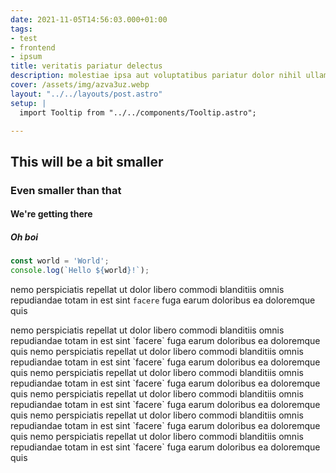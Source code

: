 ```yaml
---
date: 2021-11-05T14:56:03.000+01:00
tags:
- test
- frontend
- ipsum
title: veritatis pariatur delectus
description: molestiae ipsa aut voluptatibus pariatur dolor nihil ullam nobis libero sapiente ad optio sint suscipit repellat esse quibusdam voluptatem incidunt distinctio vitae autem nihil ut molestias quo
cover: /assets/img/azva3uz.webp
layout: "../../layouts/post.astro"
setup: |
  import Tooltip from "../../components/Tooltip.astro";

---
```

## This will be a bit smaller

### Even smaller than that

#### We're getting there

##### Oh boi

```typescript
const world = 'World';
console.log(`Hello ${world}!`);
```

nemo perspiciatis repellat ut dolor libero commodi blanditiis omnis
repudiandae totam in est sint `facere` fuga
earum doloribus ea doloremque quis

<Tooltip text="tooltip text" class="bottom">
nemo perspiciatis repellat ut dolor libero commodi blanditiis omnis
repudiandae totam in est sint `facere` fuga
earum doloribus ea doloremque quis
nemo perspiciatis repellat ut dolor libero commodi blanditiis omnis
repudiandae totam in est sint `facere` fuga
earum doloribus ea doloremque quis
nemo perspiciatis repellat ut dolor libero commodi blanditiis omnis
repudiandae totam in est sint `facere` fuga
earum doloribus ea doloremque quis
nemo perspiciatis repellat ut dolor libero commodi blanditiis omnis
repudiandae totam in est sint `facere` fuga
earum doloribus ea doloremque quis
nemo perspiciatis repellat ut dolor libero commodi blanditiis omnis
repudiandae totam in est sint `facere` fuga
earum doloribus ea doloremque quis
nemo perspiciatis repellat ut dolor libero commodi blanditiis omnis
repudiandae totam in est sint `facere` fuga
earum doloribus ea doloremque quis
</Tooltip>